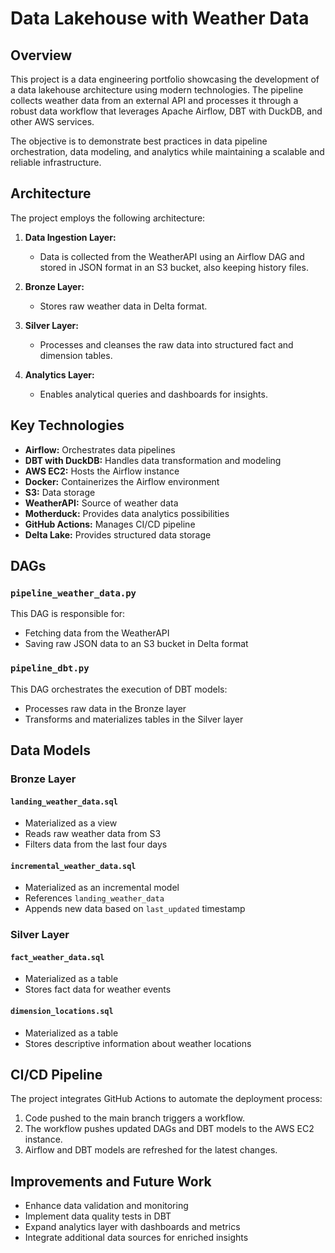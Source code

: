 # Data Lakehouse with Weather Data

## Overview
This project is a data engineering portfolio showcasing the development of a data lakehouse architecture using modern technologies. The pipeline collects weather data from an external API and processes it through a robust data workflow that leverages Apache Airflow, DBT with DuckDB, and other AWS services.

The objective is to demonstrate best practices in data pipeline orchestration, data modeling, and analytics while maintaining a scalable and reliable infrastructure.

## Architecture
The project employs the following architecture:

1. **Data Ingestion Layer:**
   - Data is collected from the WeatherAPI using an Airflow DAG and stored in JSON format in an S3 bucket, also keeping history files.

2. **Bronze Layer:**
   - Stores raw weather data in Delta format.

3. **Silver Layer:**
   - Processes and cleanses the raw data into structured fact and dimension tables.

4. **Analytics Layer:**
   - Enables analytical queries and dashboards for insights.

## Key Technologies
- **Airflow:** Orchestrates data pipelines
- **DBT with DuckDB:** Handles data transformation and modeling
- **AWS EC2:** Hosts the Airflow instance
- **Docker:** Containerizes the Airflow environment
- **S3:** Data storage
- **WeatherAPI:** Source of weather data
- **Motherduck:** Provides data analytics possibilities
- **GitHub Actions:** Manages CI/CD pipeline
- **Delta Lake:** Provides structured data storage

## DAGs

### `pipeline_weather_data.py`
This DAG is responsible for:
- Fetching data from the WeatherAPI
- Saving raw JSON data to an S3 bucket in Delta format

### `pipeline_dbt.py`
This DAG orchestrates the execution of DBT models:
- Processes raw data in the Bronze layer
- Transforms and materializes tables in the Silver layer

## Data Models

### Bronze Layer
#### `landing_weather_data.sql`
- Materialized as a view
- Reads raw weather data from S3
- Filters data from the last four days

#### `incremental_weather_data.sql`
- Materialized as an incremental model
- References `landing_weather_data`
- Appends new data based on `last_updated` timestamp

### Silver Layer
#### `fact_weather_data.sql`
- Materialized as a table
- Stores fact data for weather events

#### `dimension_locations.sql`
- Materialized as a table
- Stores descriptive information about weather locations

## CI/CD Pipeline
The project integrates GitHub Actions to automate the deployment process:
1. Code pushed to the main branch triggers a workflow.
2. The workflow pushes updated DAGs and DBT models to the AWS EC2 instance.
3. Airflow and DBT models are refreshed for the latest changes.

## Improvements and Future Work
- Enhance data validation and monitoring
- Implement data quality tests in DBT
- Expand analytics layer with dashboards and metrics
- Integrate additional data sources for enriched insights
